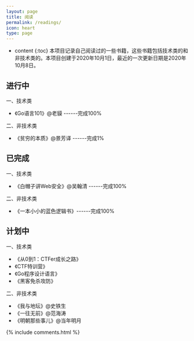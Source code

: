 ```yaml
---
layout: page
title: 阅读
permalink: /readings/
icon: heart
type: page
---
```


* content
{:toc}
本项目记录自己阅读过的一些书籍，这些书籍包括技术类的和非技术类的。本项目创建于2020年10月1日，最近的一次更新日期是2020年10月8日。

## 进行中

一、技术类

* 《Go语言101》@老貘 ------完成100%

二、非技术类

- 《贫穷的本质》@景芳译 ------完成1%

## 已完成

一、技术类

- 《白帽子讲Web安全》@吴翰清 ------完成100%


二、非技术类

- 《一本小小的蓝色逻辑书》------完成100%

## 计划中

一、技术类

- 《从0到1：CTFer成长之路》
- 《CTF特训营》
- 《Go程序设计语言》
- 《黑客免杀攻防》

二、非技术类

- 《我与地坛》@史铁生
- 《一往无前》@范海涛
- 《明朝那些事儿》@当年明月



{% include comments.html %}
